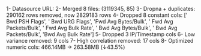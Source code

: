 1- Datasource URL:
2- Merged 8 files: (3119345, 85)
3- Dropna + duplicates: 290162 rows removed, now 2829183 rows
4- Dropped 8 constant cols: [' Bwd PSH Flags', ' Bwd URG Flags', 'Fwd Avg Bytes/Bulk', ' Fwd Avg Packets/Bulk', ' Fwd Avg Bulk Rate', ' Bwd Avg Bytes/Bulk', ' Bwd Avg Packets/Bulk', 'Bwd Avg Bulk Rate']
5- Dropped 3 IP/Timestamp cols
6- Low variance removed: 9 cols
7- High correlation removed: 17 cols
8- Optimized numeric cols: 466.14MB → 263.58MB (↓43.5%)
